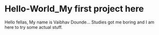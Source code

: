 # Hello-World_My first project here
Hello fellas,
My name is Vaibhav Dounde...
Studies got me boring and I am here to try some actual stuff.
